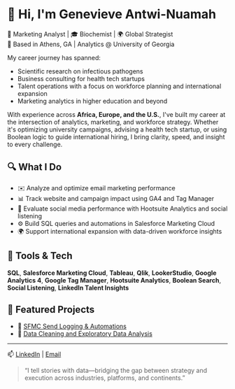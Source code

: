 # 👋 Hi, I'm Genevieve Antwi-Nuamah

🎯 Marketing Analyst | 🎓 Biochemist | 🌍 Global Strategist  
📍 Based in Athens, GA | Analytics @ University of Georgia





  My career journey has spanned:

- Scientific research on infectious pathogens  
- Business consulting for health tech startups  
- Talent operations with a focus on workforce planning and international expansion  
- Marketing analytics in higher education and beyond




With experience across **Africa, Europe, and the U.S.**, I've built my career at the intersection of analytics, marketing, and workforce strategy. Whether it's optimizing university campaigns, advising a health tech startup, or using Boolean logic to guide international hiring, I bring clarity, speed, and insight to every challenge.


## 🔍 What I Do

- ✉️ Analyze and optimize email marketing performance  
- 📊 Track website and campaign impact using GA4 and Tag Manager  
- 📱 Evaluate social media performance with Hootsuite Analytics and social listening  
- ⚙️ Build SQL queries and automations in Salesforce Marketing Cloud  
- 🌍 Support international expansion with data-driven workforce insights



## 🧰 Tools & Tech

**SQL**, **Salesforce Marketing Cloud**, **Tableau**, **Qlik**,  **LookerStudio**,
**Google Analytics 4**, **Google Tag Manager**, **Hootsuite Analytics**, **Boolean Search**, **Social Listening**, **LinkedIn Talent Insights**



## 📌 Featured Projects


- 🔗 [SFMC Send Logging & Automations](https://github.com/GenevieveAN/Salesforce-Marketing-Cloud) 
- 🔗 [Data Cleaning and Exploratory Data Analysis](https://github.com/GenevieveAN/Portfolio-Projects/tree/main)



---

📫 [LinkedIn](https://www.linkedin.com/in/genevieveantwi-nuamah) | [Email](mailto:genevievenuamah@yahoo.com)

> “I tell stories with data—bridging the gap between strategy and execution across industries, platforms, and continents.”


